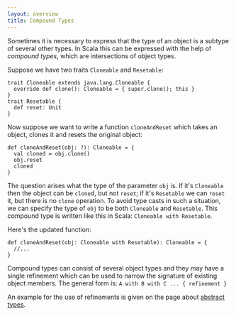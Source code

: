 ```yaml
---
layout: overview
title: Compound Types
---
```


Sometimes it is necessary to express that the type of an object is a subtype of several other types. In Scala this can be expressed with the help of *compound types*, which are intersections of object types.

Suppose we have two traits `Cloneable` and `Resetable`:

    trait Cloneable extends java.lang.Cloneable {
      override def clone(): Cloneable = { super.clone(); this }
    }
    trait Resetable {
      def reset: Unit
    }

Now suppose we want to write a function `cloneAndReset` which takes an object, clones it and resets the original object:

    def cloneAndReset(obj: ?): Cloneable = {
      val cloned = obj.clone()
      obj.reset
      cloned
    }

The question arises what the type of the parameter `obj` is. If it's `Cloneable` then the object can be `clone`d, but not `reset`; if it's `Resetable` we can `reset` it, but there is no `clone` operation. To avoid type casts in such a situation, we can specify the type of `obj` to be both `Cloneable` and `Resetable`. This compound type is written like this in Scala: `Cloneable with Resetable`.

Here's the updated function:

    def cloneAndReset(obj: Cloneable with Resetable): Cloneable = {
      //...
    }

Compound types can consist of several object types and they may have a single refinement which can be used to narrow the signature of existing object members.
The general form is: `A with B with C ... { refinement }`

An example for the use of refinements is given on the page about [abstract types](abstract-types.html). 
